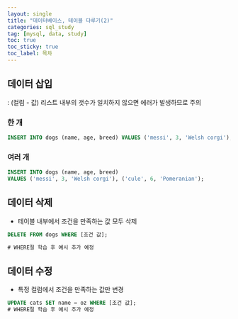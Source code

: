 ```yaml
---
layout: single
title: "데이터베이스, 테이블 다루기(2)"
categories: sql_study
tag: [mysql, data, study]
toc: true
toc_sticky: true
toc_label: 목차
---
```




## 데이터 삽입

: (컬럼 - 값) 리스트 내부의 갯수가 일치하지 않으면 에러가 발생하므로 주의

### 한 개

```sql
INSERT INTO dogs (name, age, breed) VALUES ('messi', 3, 'Welsh corgi');
```

### 여러 개

```sql
INSERT INTO dogs (name, age, breed) 
VALUES ('messi', 3, 'Welsh corgi'), ('cule', 6, 'Pomeranian');
```

## 데이터 삭제

-   테이블 내부에서 조건을 만족하는 값 모두 삭제

```sql
DELETE FROM dogs WHERE [조건 값];

# WHERE절 학습 후 예시 추가 예정
```

## 데이터 수정

-   특정 컬럼에서 조건을 만족하는 값만 변경

```sql
UPDATE cats SET name = oz WHERE [조건 값];
# WHERE절 학습 후 예시 추가 예정
```
